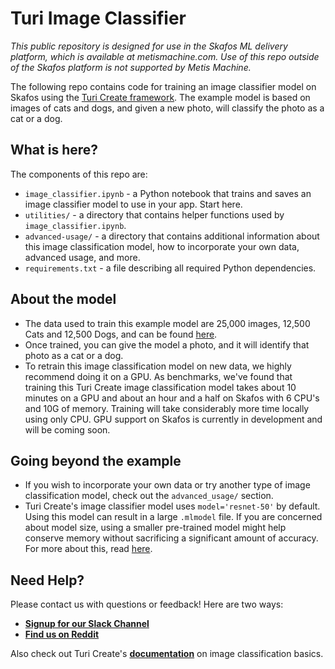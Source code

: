 # Turi Image Classifier

_This public repository is designed for use in the Skafos ML delivery platform, which is available at metismachine.com. Use of this repo outside of the Skafos platform is not supported by Metis Machine._

The following repo contains code for training an image classifier model on Skafos using the [Turi Create framework](https://apple.github.io/turicreate/docs/userguide/image_classifier/). The example model is based on images of cats and dogs, and given a new photo, will classify the photo as a cat or a dog. 

## What is here?

The components of this repo are:
- `image_classifier.ipynb` - a Python notebook that trains and saves an image classifier model to use in your app. Start here.
- `utilities/` - a directory that contains helper functions used by `image_classifier.ipynb`.
- `advanced-usage/` - a directory that contains additional information about this image classification model, how to incorporate your own data, advanced usage, and more. 
- `requirements.txt` - a file describing all required Python dependencies.

## About the model
- The data used to train this example model are 25,000 images, 12,500 Cats and 12,500 Dogs, and can be found [here](https://www.microsoft.com/en-us/download/details.aspx?id=54765). 
- Once trained, you can give the model a photo, and it will identify that photo as a cat or a dog. 
- To retrain this image classification model on new data, we highly recommend doing it on a GPU. As benchmarks, we've found that training this Turi Create image classification model takes about 10 minutes on a GPU and about an hour and a half on Skafos with 6 CPU's and 10G of memory. Training will take considerably more time locally using only CPU. GPU support on Skafos is currently in development and will be coming soon.

## Going beyond the example
- If you wish to incorporate your own data or try another type of image classification model, check out the `advanced_usage/` section. 
- Turi Create's image classifier model uses `model='resnet-50'` by default. Using this model can result in a large `.mlmodel` file. If you are concerned about model size, using a smaller pre-trained model might help conserve memory without sacrificing a significant amount of accuracy. For more about this, read [here](https://apple.github.io/turicreate/docs/userguide/image_classifier/how-it-works.html). 

## Need Help?
Please contact us with questions or feedback! Here are two ways:


-  [**Signup for our Slack Channel**](https://skafosai.slack.com/)
-  [**Find us on Reddit**](https://reddit.com/r/skafos) 

Also check out Turi Create's [**documentation**](https://apple.github.io/turicreate/docs/userguide/image_classifier/) on image classification basics.
